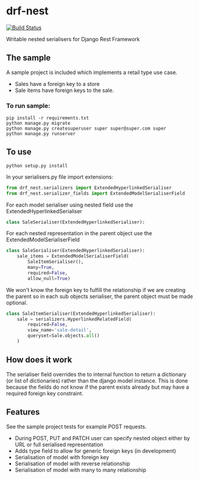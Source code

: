 # drf-nest
[![Build Status](https://img.shields.io/circleci/project/github/Semprini/drf-nest.svg)](https://circleci.com/gh/Semprini/drf-nest)

Writable nested serialisers for Django Rest Framework

## The sample
A sample project is included which implements a retail type use case. 
 - Sales have a foreign key to a store 
 - Sale items have foreign keys to the sale.

### To run sample:
```shell
pip install -r requirements.txt
python manage.py migrate
python manage.py createsuperuser super super@super.com super
python manage.py runserver
```

## To use

```shell
python setup.py install
```

In your serialisers.py file import extensions:

```python
from drf_nest.serializers import ExtendedHyperlinkedSerialiser
from drf_nest.serializer_fields import ExtendedModelSerialiserField
```

For each model serialiser using nested field use the ExtendedHyperlinkedSerialiser

```python
class SaleSerialiser(ExtendedHyperlinkedSerialiser):
```

For each nested representation in the parent object use the ExtendedModelSerialiserField

```python
class SaleSerialiser(ExtendedHyperlinkedSerialiser):
    sale_items = ExtendedModelSerialiserField(
        SaleItemSerialiser(), 
        many=True, 
        required=False, 
        allow_null=True)
```

We won't know the foreign key to fulfill the relationship if we are creating the parent so in each sub objects serialiser, the parent object must be made optional.
```python
class SaleItemSerialiser(ExtendedHyperlinkedSerialiser):
    sale = serializers.HyperlinkedRelatedField(
        required=False,
        view_name='sale-detail',
        queryset=Sale.objects.all()
    )
```

## How does it work
The serialiser field overrides the to internal function to return a dictionary (or list of dictionaries) rather than the django model instance.
This is done because the fields do not know if the parent exists already but may have a required foreign key constraint.

## Features

See the sample project tests for example POST requests.

 - During POST, PUT and PATCH user can specify nested object either by URL or full serialised representation
 - Adds type field to allow for generic foreign keys (in development)
 - Serialisation of model with foreign key
 - Serialisation of model with reverse relationship
 - Serialisation of model with many to many relationship
 
